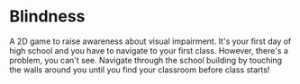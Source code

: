 # Blindness

A 2D game to raise awareness about visual impairment. It's your first day of high school and you have to navigate to your first class. However, there's a problem, you can't see. Navigate through the school building by touching the walls around you until you find your classroom before class starts!
